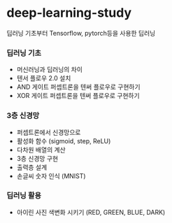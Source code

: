 # deep-learning-study
딥러닝 기초부터 Tensorflow, pytorch등을 사용한 딥러닝



### 딥러닝 기초

- 머신러닝과 딥러닝의 차이
- 텐서 플로우 2.0 설치
- AND 게이트 퍼셉트론을 텐써 플로우로 구현하기
- XOR 게이트 퍼셉트론을 텐써 플로우로 구현하기

### 3층 신경망

- 퍼셉트론에서 신경망으로
- 활성화 함수 (sigmoid, step, ReLU)
- 다차원 배열의 계산
- 3층 신경망 구현
- 출력층 설계
- 손글씨 숫자 인식 (MNIST)









### 딥러닝 활용

- 아이린 사진 색변화 시키기 (RED, GREEN, BLUE, DARK)











